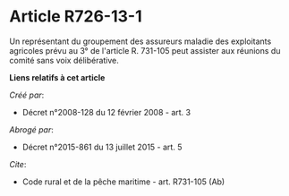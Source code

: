 # Article R726-13-1

Un représentant du groupement des assureurs maladie des exploitants agricoles prévu au 3° de l'article R. 731-105 peut
assister aux réunions du comité sans voix délibérative.

**Liens relatifs à cet article**

_Créé par_:

  - Décret n°2008-128 du 12 février 2008 - art. 3

_Abrogé par_:

  - Décret n°2015-861 du 13 juillet 2015 - art. 5

_Cite_:

  - Code rural et de la pêche maritime - art. R731-105 (Ab)

